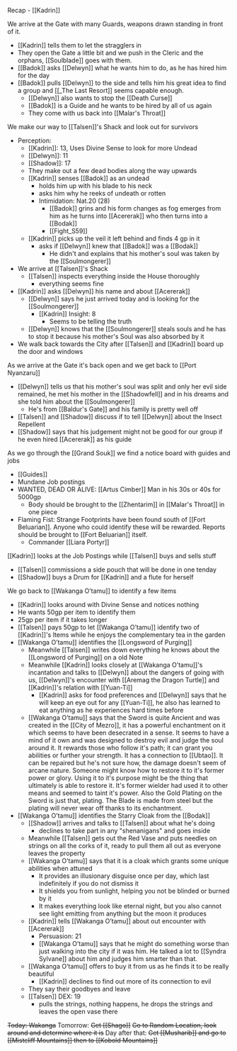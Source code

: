 Recap - [[Kadrin]]

We arrive at the Gate with many Guards, weapons drawn standing in front of it.
- [[Kadrin]] tells them to let the stragglers in
- They open the Gate a little bit and we push in the Cleric and the orphans, [[Soulblade]] goes with them. 
- [[Badok]] asks [[Delwyn]] what he wants him to do, as he has hired him for the day
- [[Badok]] pulls [[Delwyn]] to the side and tells him his great idea to find a group and [[_The Last Resort]] seems capable enough.
	- [[Delwyn]] also wants to stop the [[Death Curse]]
	- [[Badok]] is a Guide and he wants to be hired by all of us again
	- They come with us back into [[Malar's Throat]]

We make our way to [[Talsen]]'s Shack and look out for survivors
- Perception:
	- [[Kadrin]]: 13, Uses Divine Sense to look for more Undead
	- [[Delwyn]]: 11
	- [[Shadow]]: 17
	- They make out a few dead bodies along the way upwards
	- [[Kadrin]] senses [[Badok]] as an undead
		- holds him up with his blade to his neck
		- asks him why  he reeks of undeath or rotten
		- Intimidation: Nat.20 (28)
			- [[Badok]] grins and his form changes as fog emerges from him as he turns into [[Acererak]] who then turns into a [[Bodak]]
			- [[Fight_S59]]
	-  [[Kadrin]] picks up the veil it left behind and finds 4 gp in it
		- asks if [[Delwyn]] knew that [[Badok]] was a [[Bodak]]
			- He didn't and explains that his mother's soul was taken by the [[Soulmongerer]]
- We arrive at [[Talsen]]'s Shack
	- [[Talsen]] inspects everything inside the House thoroughly
		- everything seems fine
-  [[Kadrin]] asks [[Delwyn]] his name and about [[Acererak]]
	- [[Delwyn]] says he just arrived today and is looking for the [[Soulmongerer]]
		- [[Kadrin]] Insight: 8
			- Seems to be telling the truth
	- [[Delwyn]] knows that the [[Soulmongerer]] steals souls and he has to stop it because his mother's Soul was also absorbed by it
- We walk back towards the City after [[Talsen]] and [[Kadrin]] board up the door and windows

As we arrive at the Gate it's back open and we get back to [[Port Nyanzaru]]
- [[Delwyn]] tells us that his mother's soul was split and only her evil side remained, he met his mother in the [[Shadowfell]] and in his dreams and she told him about the [[Soulmongerer]]
	- He's from [[Baldur's Gate]] and his family is pretty well off
- [[Talsen]] and [[Shadow]] discuss if to tell [[Delwyn]] about the Insect Repellent
- [[Shadow]] says that his judgement might not be good for our group if he even hired [[Acererak]] as his guide

As we go through the [[Grand Souk]] we find a notice board with guides and jobs
- [[Guides]]
- Mundane Job postings
- WANTED, DEAD OR ALIVE: [[Artus Cimber]] Man in his 30s or 40s for 5000gp
	- Body should be brought to the [[Zhentarim]] in [[Malar's Throat]] in one piece
- Flaming Fist: Strange Footprints have been found south of [[Fort Beluarian]]. Anyone who could identify these will be rewarded. Reports should be brought to [[Fort Beluarian]] itself.
	- Commander [[Liara Portyr]]

[[Kadrin]] looks at the Job Postings while [[Talsen]] buys and sells stuff
- [[Talsen]] commissions a side pouch that will be done in one tenday
- [[Shadow]] buys a Drum for [[Kadrin]] and a flute for herself

We go back to [[Wakanga O’tamu]] to identify a few items
- [[Kadrin]] looks around with Divine Sense and notices nothing
- He wants 50gp per item to identify them
- 25gp per item if it takes longer
- [[Talsen]] pays 50gp to let [[Wakanga O’tamu]] identify two of [[Kadrin]]'s Items while he enjoys the complementary tea in the garden
- [[Wakanga O’tamu]] identifies the [[Longsword of Purging]]
	- Meanwhile [[Talsen]] writes down everything he knows about the [[Longsword of Purging]] on a old Note
	- Meanwhile [[Kadrin]] looks closely at [[Wakanga O’tamu]]'s incantation and talks to [[Delwyn]] about the dangers of going with us, [[Delwyn]]'s encounter with [[Aremag the Dragon Turtle]] and [[Kadrin]]'s relation with [[Yuan-Ti]]
		- [[Kadrin]] asks for food preferences and [[Delwyn]] says that he will keep an eye out for any [[Yuan-Ti]], he also has learned to eat anything as he experiences hard times before
	- [[Wakanga O’tamu]] says that the Sword is quite Ancient and was created in the [[City of Mezro]], it has a powerful enchantment on it which seems to have been desecrated in a sense. It seems to have a mind of it own and was designed to destroy evil and judge the soul around it. It rewards those who follow it's path; it can grant you abilities or further your strength. It has a connection to [[Ubtao]]. It can be repaired but he's not sure how, the damage doesn't seem of arcane nature. Someone might know how to restore it to it's former power or glory. Using it to it's purpose might be the thing that ultimately is able to restore it. It's former wielder had used it to other means and seemed to taint it's power.
	  Also the Gold Plating on the Sword is just that, plating. The Blade is made from steel but the plating will never wear off thanks to its enchantment.
- [[Wakanga O’tamu]] identifies the Starry Cloak from the [[Bodak]]
	- [[Shadow]] arrives and talks to [[Talsen]] about what he's doing
		- declines to take part in any "shenanigans" and goes inside
	- Meanwhile [[Talsen]] gets out the Red Vase and puts needles on strings on all the corks of it, ready to pull them all out as everyone leaves the property
	- [[Wakanga O’tamu]] says that it is a cloak which grants some unique abilities when attuned
		- It provides an illusionary disguise once per day, which last indefinitely if you do not dismiss it
		- It shields you from sunlight, helping you not be blinded or burned by it
		- It makes everything look like eternal night, but you also cannot see light emitting from anything but the moon it produces
	- [[Kadrin]] tells [[Wakanga O’tamu]] about out encounter with [[Acererak]]
		- Persuasion: 21
		- [[Wakanga O’tamu]] says that he might do something worse than just walking into the city if it was him. He talked a lot to [[Syndra Sylvane]] about him and judges him smarter than that.
	- [[Wakanga O’tamu]] offers to buy it from us as he finds it to be really beautiful
		- [[Kadrin]] declines to find out more of its connection to evil
	- They say their goodbyes and leave
	- [[Talsen]] DEX: 19
		- pulls the strings, nothing happens, he drops the strings and leaves the open vase there

~~Today:
Wakanga~~
Tomorrow:
~~Get [[Shago]]~~
~~Go to Random Location, look around and determine where it is~~
Day after that:
~~Get [[Musharib]] and go to [[Mistcliff Mountains]] then to [[Kobold Mountains]]~~